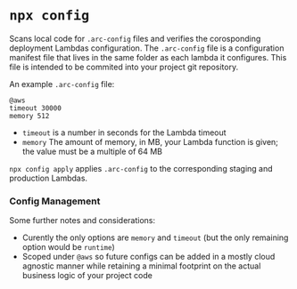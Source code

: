 # `npx config`

Scans local code for `.arc-config` files and verifies the corosponding deployment Lambdas configuration. The `.arc-config` file is a configuration manifest file that lives in the same folder as each lambda it configures. This file is intended to be commited into your project git repository.

An example `.arc-config` file:
```.arc
@aws
timeout 30000
memory 512
```

- `timeout` is a number in seconds for the Lambda timeout
- `memory` The amount of memory, in MB, your Lambda function is given; the value must be a multiple of 64 MB

`npx config apply` applies `.arc-config` to the corresponding staging and production Lambdas.

### Config Management 

Some further notes and considerations:

- Curently the only options are `memory` and `timeout` (but the only remaining option would be `runtime`)
- Scoped under `@aws` so future configs can be added in a mostly cloud agnostic manner while retaining a minimal footprint on the actual business logic of your project code
